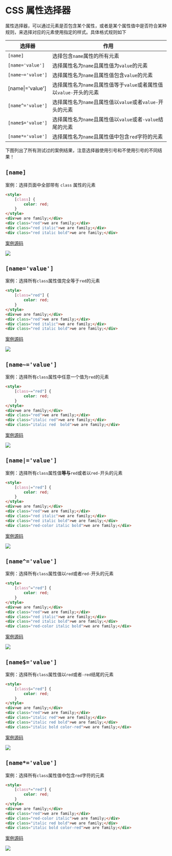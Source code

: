 # CSS 属性选择器

属性选择器，可以通过元素是否包含某个属性，或者是某个属性值中是否符合某种规则，来选择对应的元素使用指定的样式。具体格式规则如下

| 选择器               | 作用                                                                |
| -------------------- | ------------------------------------------------------------------- |
| `[name]`             | 选择包含`name`属性的所有元素                                        |
| `[name='value']`     | 选择属性名为`name`且属性值为`value`的元素                           |
| `[name~='value']`    | 选择属性名为`name`且属性值包含`value`的元素                         |
| [name&#124;='value'] | 选择属性名为`name`且属性值等于`value`或者属性值以`value-`开头的元素 |
| `[name^='value']`    | 选择属性名为`name`且属性值以`value`或者`value-`开头的元素           |
| `[name$='value']`    | 选择属性名为`name`且属性值以`value`或者`-value`结尾的元素           |
| `[name*='value']`    | 选择属性名为`name`且属性值中包含`red`字符的元素                     |

下图列出了所有测试过的案例结果，注意选择器使用引号和不使用引号的不同结果！

## `[name]`

案例：选择页面中全部带有 `class` 属性的元素

```html
<style>
    [class] {
        color: red;
    }
</style>
<div>we are family;</div>
<div class="red">we are family;</div>
<div class="red italic">we are family;</div>
<div class="red italic bold">we are family;</div>
```

[案例源码](./demo/demo01.html)

![](./images/01.png)

## `[name='value']`

案例：选择所有`class`属性值完全等于`red`的元素

```html
<style>
    [class="red"] {
        color: red;
    }
</style>
<div>we are family;</div>
<div class="red">we are family;</div>
<div class="red italic">we are family;</div>
<div class="red italic bold">we are family;</div>
```

[案例源码](./demo/demo02.html)

![](./images/02.png)

## `[name~='value']`

案例：选择所有`class`属性中任意一个值为`red`的元素

```html
<style>
    [class~="red"] {
        color: red;
    }
</style>
<div>we are family;</div>
<div class="red">we are family;</div>
<div class="italic red">we are family;</div>
<div class="italic red  bold">we are family;</div>
```

[案例源码](./demo/demo03.html)

![](./images/03.png)

## `[name|='value']`

案例：选择所有`class`属性值**等与**`red`或者以`red-`开头的元素

```html
<style>
    [class|="red"] {
        color: red;
    }
</style>
<div>we are family;</div>
<div class="red">we are family;</div>
<div class="red italic">we are family;</div>
<div class="red italic bold">we are family;</div>
<div class="red-color italic bold">we are family;</div>
```

[案例源码](./demo/demo04.html)

![](./images/04.png)

## `[name^='value']`

案例：选择所有`class`属性值以`red`或者`red-`开头的元素

```html
<style>
    [class^="red"] {
        color: red;
    }
</style>
<div>we are family;</div>
<div class="red">we are family;</div>
<div class="red italic">we are family;</div>
<div class="red italic bold">we are family;</div>
<div class="red-color italic bold">we are family;</div>
```

[案例源码](./demo/demo05.html)

![](./images/05.png)

## `[name$='value']`

案例：选择所有`class`属性值以`red`或者`-red`结尾的元素

```html
<style>
    [class$="red"] {
        color: red;
    }
</style>
<div>we are family;</div>
<div class="red">we are family;</div>
<div class="italic red">we are family;</div>
<div class="italic red bold">we are family;</div>
<div class="italic bold color-red">we are family;</div>
```

[案例源码](./demo/demo06.html)

![](./images/06.png)

## `[name*='value']`

案例：选择所有`class`属性值中包含`red`字符的元素

```html
<style>
    [class*="red"] {
        color: red;
    }
</style>
<div>we are family;</div>
<div class="red">we are family;</div>
<div class="red-color italic">we are family;</div>
<div class="italic red bold">we are family;</div>
<div class="italic bold color-red">we are family;</div>
```

[案例源码](./demo/demo07.html)

![](./images/07.png)
